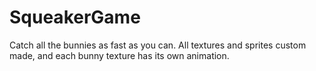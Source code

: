 # SqueakerGame

Catch all the bunnies as fast as you can.
All textures and sprites custom made, and each bunny texture has its own animation.
